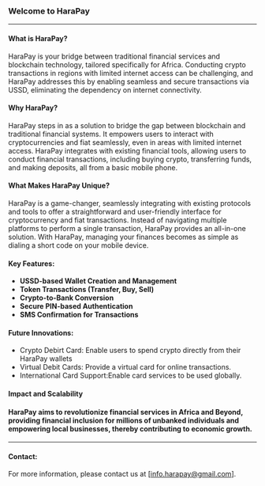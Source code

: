 ### Welcome to HaraPay
---

#### What is HaraPay? 

HaraPay is your bridge between traditional financial services and blockchain technology, tailored specifically for Africa. Conducting crypto transactions in regions with limited internet access can be challenging, and HaraPay addresses this by enabling seamless and secure transactions via USSD, eliminating the dependency on internet connectivity.

#### Why HaraPay?

HaraPay steps in as a solution to bridge the gap between blockchain and traditional financial systems. It empowers users to interact with cryptocurrencies and fiat seamlessly, even in areas with limited internet access. HaraPay integrates with existing financial tools, allowing users to conduct financial transactions, including buying crypto, transferring funds, and making deposits, all from a basic mobile phone.

#### What Makes HaraPay Unique?

HaraPay is a game-changer, seamlessly integrating with existing protocols and tools to offer a straightforward and user-friendly interface for cryptocurrency and fiat transactions. Instead of navigating multiple platforms to perform a single transaction, HaraPay provides an all-in-one solution. With HaraPay, managing your finances becomes as simple as dialing a short code on your mobile device.
  
#### Key Features:

- **USSD-based Wallet Creation and Management** 
- **Token Transactions (Transfer, Buy, Sell)** 
- **Crypto-to-Bank Conversion** 
- **Secure PIN-based Authentication** 
- **SMS Confirmation for Transactions** 

#### Future Innovations:

- Crypto Debirt Card: Enable users to spend crypto directly from their HaraPay wallets
- Virtual Debit Cards: Provide a virtual card for online transactions.
- International Card Support:Enable card services to be used globally.
#### Impact and Scalability

#### HaraPay aims to revolutionize financial services in Africa and Beyond, providing financial inclusion for millions of unbanked individuals and empowering local businesses, thereby contributing to economic growth.
---
#### Contact:
For more information, please contact us at [info.harapay@gmail.com].

